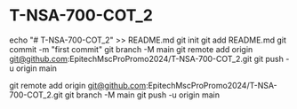 # T-NSA-700-COT_2
echo "# T-NSA-700-COT_2" >> README.md
git init
git add README.md
git commit -m "first commit"
git branch -M main
git remote add origin git@github.com:EpitechMscProPromo2024/T-NSA-700-COT_2.git
git push -u origin main

git remote add origin git@github.com:EpitechMscProPromo2024/T-NSA-700-COT_2.git
git branch -M main
git push -u origin main
